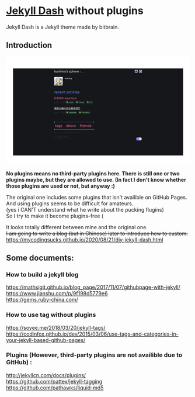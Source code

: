 # [Jekyll Dash](https://github.com/bitbrain/jekyll-dash) without plugins  

Jekyll Dash is a Jekyll theme made by bitbrain.

## Introduction  

<img src="screenshot.png" alt="screenshot" style="zoom:50%;" />

**No plugins means no third-party plugins here. There is still one or two plugins maybe, but they are allowed to use. (In fact I don't know whether those plugins are used or not, but anyway :)**

The original one includes some plugins that isn't availible on GitHub Pages.  
And using plugins seems to be difficult for amateurs.  
(yes i CAN'T understand what he write about the pucking flugins)   
So I try to make it become plugins-free (

It looks totally different between mine and the original one.  
~~I am going to write a blog (but in Chinese) later to introduce how to custom.~~  
https://mycodingsucks.github.io/2020/08/21/diy-jekyll-dash.html

## Some documents:  
### How to build a jekyll blog  
https://mathsigit.github.io/blog_page/2017/11/07/githubpage-with-jekyll/  
https://www.jianshu.com/p/9f198d5779e6  
https://gems.ruby-china.com/  

### How to use tag without plugins  
https://soyee.me/2018/03/20/jekyll-tags/  
https://codinfox.github.io/dev/2015/03/06/use-tags-and-categories-in-your-jekyll-based-github-pages/  

### Plugins (However, third-party plugins are not availible due to GitHub) :  
http://jekyllcn.com/docs/plugins/  
https://github.com/pattex/jekyll-tagging  
https://github.com/pathawks/liquid-md5
